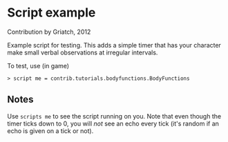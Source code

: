 # Script example

Contribution by Griatch, 2012

Example script for testing. This adds a simple timer that has your
character make small verbal observations at irregular intervals.

To test, use (in game)

    > script me = contrib.tutorials.bodyfunctions.BodyFunctions

## Notes

Use `scripts me` to see the script running on you. Note that even though
the timer ticks down to 0, you will _not_ see an echo every tick (it's
random if an echo is given on a tick or not).
